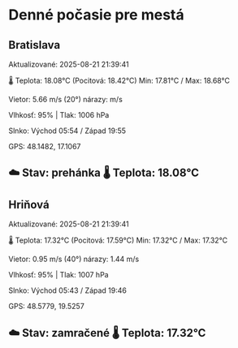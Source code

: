 ﻿# Denné počasie pre mestá

## Bratislava
Aktualizované: 2025-08-21 21:39:41

🌡️ Teplota: 18.08°C 
(Pocitová: 18.42°C)
Min: 17.81°C / Max: 18.68°C

Vietor: 5.66 m/s    (20°) 
nárazy:  m/s

Vlhkosť: 95% | Tlak: 1006 hPa

Slnko: Východ 05:54 / Západ 19:55

GPS: 48.1482, 17.1067

☁️ Stav: prehánka        🌡️ Teplota: 18.08°C
---

## Hriňová
Aktualizované: 2025-08-21 21:39:41

🌡️ Teplota: 17.32°C 
(Pocitová: 17.59°C)
Min: 17.32°C / Max: 17.32°C

Vietor: 0.95 m/s (40°)
nárazy: 1.44 m/s

Vlhkosť: 95% | Tlak: 1007 hPa

Slnko: Východ 05:43 / Západ 19:46

GPS: 48.5779, 19.5257

☁️ Stav: zamračené        🌡️ Teplota: 17.32°C
---
